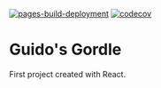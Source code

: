 [![pages-build-deployment](https://github.com/guidoarkesteijn/react-wordle/actions/workflows/pages/pages-build-deployment/badge.svg?branch=gh-pages)](https://github.com/guidoarkesteijn/react-wordle/actions/workflows/pages/pages-build-deployment)
[![codecov](https://codecov.io/github/guidoarkesteijn/react-wordle/branch/master/graph/badge.svg?token=WPIsteixmp)](https://codecov.io/github/guidoarkesteijn/react-wordle)

# Guido's Gordle
First project created with React.
